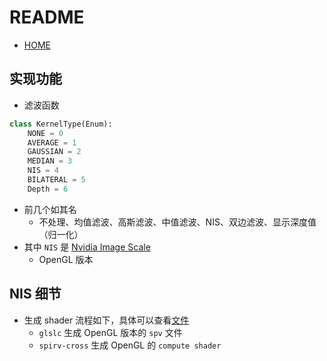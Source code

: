 # README

+ [HOME](../../README.md)



## 实现功能

+ 滤波函数

```python
class KernelType(Enum):
    NONE = 0
    AVERAGE = 1
    GAUSSIAN = 2
    MEDIAN = 3
    NIS = 4
    BILATERAL = 5
    Depth = 6
```

+ 前几个如其名
  + 不处理、均值滤波、高斯滤波、中值滤波、NIS、双边滤波、显示深度值（归一化）
+ 其中 `NIS` 是 [Nvidia Image Scale](https://github.com/NVIDIAGameWorks/NVIDIAImageScaling)
  + OpenGL 版本



## NIS 细节

+ 生成 shader 流程如下，具体可以查看[文件](prepare_shaders.py)
  + `glslc` 生成 OpenGL 版本的 `spv` 文件
  + `spirv-cross` 生成 OpenGL 的 `compute shader`

